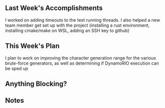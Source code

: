 ## Last Week's Accomplishments

I worked on adding timeouts to the test running threads.
I also helped a new team member get set up with the project
(installing a rust environment, installing cmake/make on WSL,
adding an SSH key to github)

## This Week's Plan

I plan to work on improving the character generation range for 
the various brute-force generators, as well as determining
if DynamoRIO execution can be sped up

## Anything Blocking?

## Notes


